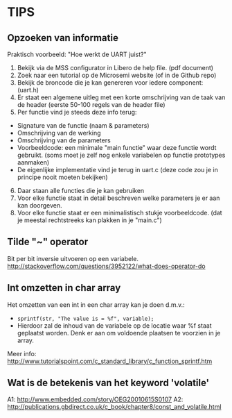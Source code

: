# TIPS

## Opzoeken van informatie
Praktisch voorbeeld: "Hoe werkt de UART juist?"
 1. Bekijk via de MSS configurator in Libero de help file. (pdf document)
 2. Zoek naar een tutorial op de Microsemi website (of in de Github repo)
 3. Bekijk de broncode die je kan genereren voor iedere component: (uart.h)
 4. Er staat een algemene uitleg met een korte omschrijving van de taak van de header (eerste 50-100 regels van de header file)
 5. Per functie vind je steeds deze info terug:
  * Signature van de functie (naam & parameters)
  * Omschrijving van de werking
  * Omschrijving van de parameters
  * Voorbeeldcode: een minimale "main functie" waar deze functie wordt gebruikt. (soms moet je zelf nog enkele variabelen op functie prototypes aanmaken)
  * De eigenlijke implementatie vind je terug in uart.c (deze code zou je in principe nooit moeten bekijken)
 6. Daar staan alle functies die je kan gebruiken
 7. Voor elke functie staat in detail beschreven welke parameters je er aan kan doorgeven.
 8. Voor elke functie staat er een minimalistisch stukje voorbeeldcode. (dat je meestal rechtstreeks kan plakken in je "main.c")

## Tilde "~" operator
Bit per bit inversie uitvoeren op een variabele.
http://stackoverflow.com/questions/3952122/what-does-operator-do

## Int omzetten in char array
Het omzetten van een int in een char array kan je doen d.m.v.:
 *  ``sprintf(str, "The value is = %f", variable); ``
 * Hierdoor zal de inhoud van de variabele op de locatie waar %f staat geplaatst worden.
Denk er aan om voldoende plaatsen te voorzien in je array. 
 
Meer info: http://www.tutorialspoint.com/c_standard_library/c_function_sprintf.htm

## Wat is de betekenis van het keyword 'volatile'

A1:  http://www.embedded.com/story/OEG20010615S0107
A2:  http://publications.gbdirect.co.uk/c_book/chapter8/const_and_volatile.html
